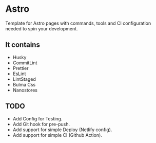 # Astro

Template for Astro pages with commands, tools and CI configuration needed to spin your development.

## It contains

- Husky
- CommitLint
- Prettier
- EsLint
- LintStaged
- Bulma Css
- Nanostores

## TODO

- Add Config for Testing.
- Add Git hook for pre-push.
- Add support for simple Deploy (Netlify config).
- Add support for simple CI (Github Action).
